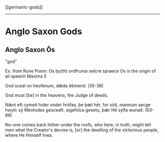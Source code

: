 [[germanic-gods]]
***
# Anglo Saxon Gods

## Anglo Saxon Ōs
"god"

Ex. from Rune Poem:
	Os  by(th) ordfruma  oelcre  spraece 
Os  is the  origin       of all    speech
Maxims II



God sceal on heofenum, dǣda dēmend. (35-36)

God must [be] in the heavens, the Judge of deeds.

Nǣni eft cymeð
hider under hrōfas, þe þæt hēr, for sōð,
mannum secge hwylc      sȳ Meotodes gesceaft,
sigefolca gesetu,     þǣr Hē sylfa wunað. (63-66)

No-one comes back
hither under the roofs, who here, in truth,
might tell men what the Creator's decree is,
[or] the dwelling of the victorious people, where He Himself lives.